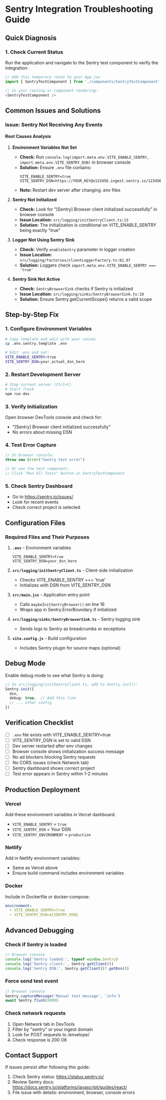 # Sentry Integration Troubleshooting Guide

## Quick Diagnosis

### 1. Check Current Status
Run the application and navigate to the Sentry test component to verify the integration:

```javascript
// Add this temporary route to your App.jsx
import { SentryTestComponent } from './components/SentryTestComponent'

// In your routing or component rendering:
<SentryTestComponent />
```

## Common Issues and Solutions

### Issue: Sentry Not Receiving Any Events

#### Root Causes Analysis

1. **Environment Variables Not Set**
   - **Check:** Run `console.log(import.meta.env.VITE_ENABLE_SENTRY, import.meta.env.VITE_SENTRY_DSN)` in browser console
   - **Solution:** Ensure `.env` file contains:
     ```
     VITE_ENABLE_SENTRY=true
     VITE_SENTRY_DSN=https://YOUR_KEY@o123456.ingest.sentry.io/1234567
     ```
   - **Note:** Restart dev server after changing .env files

2. **Sentry Not Initialized**
   - **Check:** Look for "[Sentry] Browser client initialized successfully" in browser console
   - **Issue Location:** `src/logging/initSentryClient.ts:13`
   - **Solution:** The initialization is conditional on VITE_ENABLE_SENTRY being exactly "true"

3. **Logger Not Using Sentry Sink**
   - **Check:** Verify `enableSentry` parameter in logger creation
   - **Issue Location:** `src/logging/factories/clientLoggerFactory.ts:82,97`
   - **Solution:** Loggers check `import.meta.env.VITE_ENABLE_SENTRY === 'true'`

4. **Sentry Sink Not Active**
   - **Check:** `SentryBrowserSink` checks if Sentry is initialized
   - **Issue Location:** `src/logging/sinks/SentryBrowserSink.ts:10`
   - **Solution:** Ensure Sentry.getCurrentScope() returns a valid scope

## Step-by-Step Fix

### 1. Configure Environment Variables
```bash
# Copy template and edit with your values
cp .env.sentry.template .env

# Edit .env and set:
VITE_ENABLE_SENTRY=true
VITE_SENTRY_DSN=your_actual_dsn_here
```

### 2. Restart Development Server
```bash
# Stop current server (Ctrl+C)
# Start fresh
npm run dev
```

### 3. Verify Initialization
Open browser DevTools console and check for:
- "[Sentry] Browser client initialized successfully"
- No errors about missing DSN

### 4. Test Error Capture
```javascript
// In browser console:
throw new Error("Sentry test error")

// Or use the test component:
// Click "Run All Tests" button in SentryTestComponent
```

### 5. Check Sentry Dashboard
- Go to https://sentry.io/issues/
- Look for recent events
- Check correct project is selected

## Configuration Files

### Required Files and Their Purposes

1. **`.env`** - Environment variables
   ```
   VITE_ENABLE_SENTRY=true
   VITE_SENTRY_DSN=your_dsn_here
   ```

2. **`src/logging/initSentryClient.ts`** - Client-side initialization
   - Checks VITE_ENABLE_SENTRY === 'true'
   - Initializes with DSN from VITE_SENTRY_DSN

3. **`src/main.jsx`** - Application entry point
   - Calls `maybeInitSentryBrowser()` on line 16
   - Wraps app in Sentry.ErrorBoundary if initialized

4. **`src/logging/sinks/SentryBrowserSink.ts`** - Sentry logging sink
   - Sends logs to Sentry as breadcrumbs or exceptions

5. **`vite.config.js`** - Build configuration
   - Includes Sentry plugin for source maps (optional)

## Debug Mode

Enable debug mode to see what Sentry is doing:

```typescript
// In src/logging/initSentryClient.ts, add to Sentry.init():
Sentry.init({
  dsn,
  debug: true,  // Add this line
  // ... other config
})
```

## Verification Checklist

- [ ] `.env` file exists with VITE_ENABLE_SENTRY=true
- [ ] VITE_SENTRY_DSN is set to valid DSN
- [ ] Dev server restarted after env changes
- [ ] Browser console shows initialization success message
- [ ] No ad blockers blocking Sentry requests
- [ ] No CORS issues (check Network tab)
- [ ] Sentry dashboard shows correct project
- [ ] Test error appears in Sentry within 1-2 minutes

## Production Deployment

### Vercel
Add these environment variables in Vercel dashboard:
- `VITE_ENABLE_SENTRY` = `true`
- `VITE_SENTRY_DSN` = Your DSN
- `VITE_SENTRY_ENVIRONMENT` = `production`

### Netlify
Add in Netlify environment variables:
- Same as Vercel above
- Ensure build command includes environment variables

### Docker
Include in Dockerfile or docker-compose:
```yaml
environment:
  - VITE_ENABLE_SENTRY=true
  - VITE_SENTRY_DSN=${SENTRY_DSN}
```

## Advanced Debugging

### Check if Sentry is loaded
```javascript
// Browser console
console.log('Sentry loaded:', typeof window.Sentry)
console.log('Sentry client:', Sentry.getClient())
console.log('Sentry DSN:', Sentry.getClient()?.getDsn())
```

### Force send test event
```javascript
// Browser console
Sentry.captureMessage('Manual test message', 'info')
await Sentry.flush(2000)
```

### Check network requests
1. Open Network tab in DevTools
2. Filter by "sentry" or your ingest domain
3. Look for POST requests to /envelope/
4. Check response is 200 OK

## Contact Support

If issues persist after following this guide:
1. Check Sentry status: https://status.sentry.io/
2. Review Sentry docs: https://docs.sentry.io/platforms/javascript/guides/react/
3. File issue with details: environment, browser, console errors